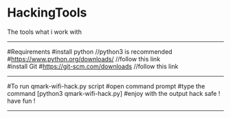 # HackingTools
The tools what i work with

***************************************************************************************************
#Requirements
  #install python     //python3 is recommended
    #https://www.python.org/downloads/      //follow this link  
  #install Git
    #https://git-scm.com/downloads          //follow this link
  
***************************************************************************************************
#To run qmark-wifi-hack.py script
  #open command prompt 
  #type the command [python3 qmark-wifi-hack.py]
  #enjoy with the output hack safe ! have fun !
  
***************************************************************************************************
